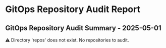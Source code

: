 # GitOps Repository Audit Report

## GitOps Repository Audit Summary - 2025-05-01
⚠️ Directory 'repos' does not exist. No repositories to audit.
